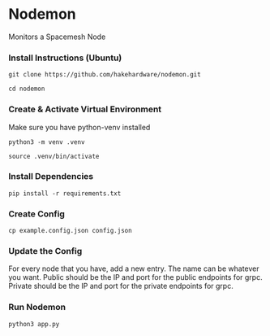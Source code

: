 # Nodemon
Monitors a Spacemesh Node


### Install Instructions (Ubuntu)

```
git clone https://github.com/hakehardware/nodemon.git
```

```
cd nodemon
```

### Create & Activate Virtual Environment
Make sure you have python-venv installed

```
python3 -m venv .venv
```

```
source .venv/bin/activate
```

### Install Dependencies
```
pip install -r requirements.txt
```

### Create Config
```
cp example.config.json config.json
```

### Update the Config
For every node that you have, add a new entry. The name can be whatever you want. Public should be the IP and port for the public endpoints for grpc. Private should be the IP and port for the private endpoints for grpc.

### Run Nodemon
```
python3 app.py
```
